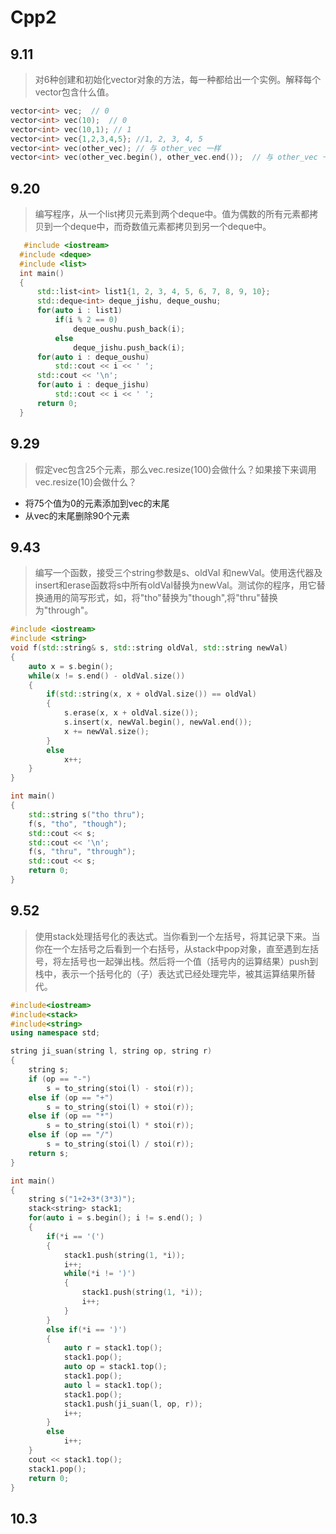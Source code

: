 # Cpp2
## 9.11
> 对6种创建和初始化vector对象的方法，每一种都给出一个实例。解释每个vector包含什么值。
```CPP
vector<int> vec;  // 0
vector<int> vec(10);  // 0
vector<int> vec(10,1); // 1
vector<int> vec{1,2,3,4,5}; //1, 2, 3, 4, 5
vector<int> vec(other_vec); // 与 other_vec 一样
vector<int> vec(other_vec.begin(), other_vec.end());  // 与 other_vec 一样
```
## 9.20
> 编写程序，从一个list<int>拷贝元素到两个deque中。值为偶数的所有元素都拷贝到一个deque中，而奇数值元素都拷贝到另一个deque中。
```CPP
   #include <iostream>
  #include <deque>
  #include <list>
  int main()
  {
      std::list<int> list1{1, 2, 3, 4, 5, 6, 7, 8, 9, 10};
      std::deque<int> deque_jishu, deque_oushu;
      for(auto i : list1)
          if(i % 2 == 0)
              deque_oushu.push_back(i);
          else
              deque_jishu.push_back(i);
      for(auto i : deque_oushu)
          std::cout << i << ' ';
      std::cout << '\n';
      for(auto i : deque_jishu)
          std::cout << i << ' ';
      return 0;
  }
```
## 9.29
> 假定vec包含25个元素，那么vec.resize(100)会做什么？如果接下来调用vec.resize(10)会做什么？
* 将75个值为0的元素添加到vec的末尾
* 从vec的末尾删除90个元素

## 9.43
> 编写一个函数，接受三个string参数是s、oldVal 和newVal。使用迭代器及insert和erase函数将s中所有oldVal替换为newVal。测试你的程序，用它替换通用的简写形式，如，将"tho"替换为"though",将"thru"替换为"through"。
```CPP
#include <iostream>
#include <string>
void f(std::string& s, std::string oldVal, std::string newVal)
{
    auto x = s.begin();
    while(x != s.end() - oldVal.size())
    {
        if(std::string(x, x + oldVal.size()) == oldVal)
        {
            s.erase(x, x + oldVal.size());
            s.insert(x, newVal.begin(), newVal.end());
            x += newVal.size();
        }
        else
            x++;
    }
}

int main()
{
    std::string s("tho thru");
    f(s, "tho", "though");
    std::cout << s;
    std::cout << '\n';
    f(s, "thru", "through");
    std::cout << s;
    return 0;
}
```
## 9.52
> 使用stack处理括号化的表达式。当你看到一个左括号，将其记录下来。当你在一个左括号之后看到一个右括号，从stack中pop对象，直至遇到左括号，将左括号也一起弹出栈。然后将一个值（括号内的运算结果）push到栈中，表示一个括号化的（子）表达式已经处理完毕，被其运算结果所替代。
```CPP
#include<iostream>
#include<stack>
#include<string>
using namespace std;

string ji_suan(string l, string op, string r)
{
	string s;
	if (op == "-")
		s = to_string(stoi(l) - stoi(r));
    else if (op == "+")
		s = to_string(stoi(l) + stoi(r));
    else if (op == "*")
		s = to_string(stoi(l) * stoi(r));
    else if (op == "/")
		s = to_string(stoi(l) / stoi(r));
	return s;
}

int main()
{
    string s("1+2+3*(3*3)");
    stack<string> stack1;
    for(auto i = s.begin(); i != s.end(); )
    {
        if(*i == '(')
        {
            stack1.push(string(1, *i));
            i++;
            while(*i != ')')
            {
                stack1.push(string(1, *i));
                i++;
            }
        }
        else if(*i == ')')
        {
            auto r = stack1.top();
            stack1.pop();
            auto op = stack1.top();
            stack1.pop();
            auto l = stack1.top();
            stack1.pop();
            stack1.push(ji_suan(l, op, r));
            i++;
        }
        else
            i++;
    }
    cout << stack1.top();
    stack1.pop();
    return 0;
}
```
## 10.3
